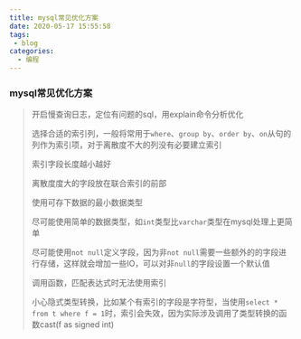```yaml
---
title: mysql常见优化方案 
date: 2020-05-17 15:55:58 
tags: 
 - blog 
categories: 
  - 编程
---
```



### mysql常见优化方案 

> 开启慢查询日志，定位有问题的sql，用explain命令分析优化
>
> 选择合适的索引列，一般将常用于`where`、`group by`、`order by`、`on`从句的列作为索引项，对于离散度不大的列没有必要建立索引
>
> 索引字段长度越小越好
>
> 离散度度大的字段放在联合索引的前部
>
> 使用可存下数据的最小数据类型
>
> 尽可能使用简单的数据类型，如`int`类型比`varchar`类型在mysql处理上更简单
>
> 尽可能使用`not null`定义字段，因为非`not null`需要一些额外的的字段进行存储，这样就会增加一些IO，可以对非`null`的字段设置一个默认值
>
> 调用函数，匹配表达式时无法使用索引
>
> 小心隐式类型转换，比如某个有索引的字段是字符型，当使用`select * from t where f = 1`时，索引会失效，因为实际涉及调用了类型转换的函数cast(f as signed int)

